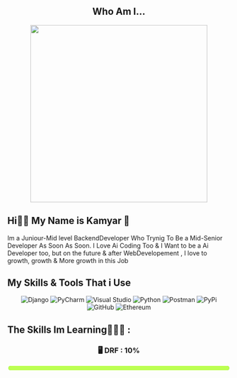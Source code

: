 <center>
  
## Who Am I...
<img align = "center"  src = "https://github.com/user-attachments/assets/508dbf42-1592-42c2-b279-7bcbfc5704ad" height="400" width="400">

<h2 align = "left"> Hi✌🏼 My Name is Kamyar 💫 </h2>
<p align = "left"> Im a Juniour-Mid level BackendDeveloper Who Trynig To Be a Mid-Senior Developer As Soon As Soon. I Love Ai Coding Too & I Want to be a Ai Developer too, but on the future & after WebDevelopement , I love to growth, growth & More growth in this Job  </p>

<h2 align = "left"> My Skills & Tools That i Use </h2>
  
![Django](https://img.shields.io/badge/django-%23092E20.svg?style=for-the-badge&logo=django&logoColor=white)  ![PyCharm](https://img.shields.io/badge/pycharm-143?style=for-the-badge&logo=pycharm&logoColor=black&color=black&labelColor=green)  ![Visual Studio](https://img.shields.io/badge/Visual%20Studio-5C2D91.svg?style=for-the-badge&logo=visual-studio&logoColor=white) ![Python](https://img.shields.io/badge/python-3670A0?style=for-the-badge&logo=python&logoColor=ffdd54) ![Postman](https://img.shields.io/badge/Postman-FF6C37?style=for-the-badge&logo=postman&logoColor=white) ![PyPi](https://img.shields.io/badge/pypi-%23ececec.svg?style=for-the-badge&logo=pypi&logoColor=1f73b7) ![GitHub](https://img.shields.io/badge/github-%23121011.svg?style=for-the-badge&logo=github&logoColor=white) ![Ethereum](https://img.shields.io/badge/Ethereum-3C3C3D?style=for-the-badge&logo=Ethereum&logoColor=white)

<h2 align = "left"> The Skills Im Learning👨🏽‍💻 : </h2>
<h3 align= "center">  🖥 DRF : 10%  </h3> <img src = "https://github.com/gryffyndorkamyar/gryffyndorkamyar/blob/main/bar.png?raw=true">

</center>
